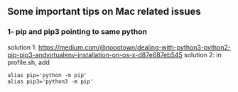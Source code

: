 ## Some important tips on Mac related issues

### 1- pip and pip3 pointing to same python
solution 1: https://medium.com/@noootown/dealing-with-python3-python2-pip-pip3-andvirtualenv-installation-on-os-x-d87e687eb545
solution 2:
in profile.sh, add
```
alias pip='python -m pip'
alias pip3='python3 -m pip'
```
